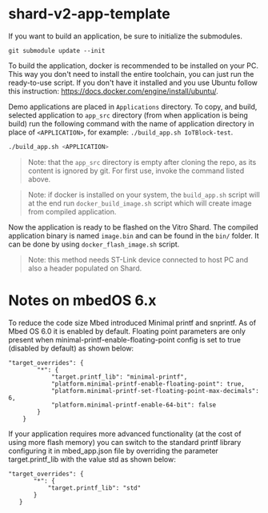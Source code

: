 # shard-v2-app-template

If you want to build an application, be sure to initialize the submodules.

```
git submodule update --init
```

To build the application, docker is recommended to be installed on your PC. This
way you don't need to install the entire toolchain, you can just run the
ready-to-use script. If you don't have it installed and you use Ubuntu follow
this instruction: https://docs.docker.com/engine/install/ubuntu/.

Demo applications are placed in `Applications` directory. To copy, and build,
selected application to `app_src` directory (from when application is being
build) run the following command with the name of application directory in place
of `<APPLICATION>`, for example: `./build_app.sh IoTBlock-test`.

```bash
./build_app.sh <APPLICATION>
```

> Note: that the `app_src` directory is empty after cloning the repo, as its
  content is ignored by git. For first use, invoke the command listed above.

> Note: if docker is installed on your system, the `build_app.sh` script will
  at the end run `docker_build_image.sh` script which will create image from
  compiled application.

Now the application is ready to be flashed on the Vitro Shard. The compiled
application binary is named `image.bin` and can be found in the `bin/` folder.
It can be done by using `docker_flash_image.sh` script.

> Note: this method needs ST-Link device connected to host PC and also a header
  populated on Shard.

# Notes on mbedOS 6.x
To reduce the code size Mbed introduced Minimal printf and snprintf. As of
Mbed OS 6.0 it is enabled by default. Floating point parameters are only
present when minimal-printf-enable-floating-point config is set to true
(disabled by default) as shown below:
```
"target_overrides": {
        "*": {
            "target.printf_lib": "minimal-printf",
            "platform.minimal-printf-enable-floating-point": true,
            "platform.minimal-printf-set-floating-point-max-decimals": 6,
            "platform.minimal-printf-enable-64-bit": false
        }
    }
```

If your application requires more advanced functionality (at the cost of
using more flash memory) you can switch to the standard printf library
configuring it in mbed_app.json file by overriding the parameter
target.printf_lib with the value std as shown below:
 ```
 "target_overrides": {
        "*": {
            "target.printf_lib": "std"
        }
    }
```
